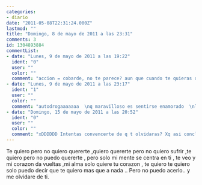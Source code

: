 ```yaml
---
categories:
- diario
date: "2011-05-08T22:31:24.000Z"
lastmod: ""
title: "Domingo, 8 de mayo de 2011 a las 23:31"
comments: 3
id: 1304893884
commentList:
- date: "Lunes, 9 de mayo de 2011 a las 19:22"
  ident: "0"
  user: ""
  color: ""
  comment: "accion = cobarde, no te parece? aun que cuando te quieras dar cuenta, ya sera demasiado tarde... aprovecha el momento"
- date: "Lunes, 9 de mayo de 2011 a las 23:17"
  ident: "1"
  user: ""
  color: ""
  comment: "autodrogaaaaaaa  \nq maravilloso es sentirse enamorado  \nla la ra lala ra"
- date: "Domingo, 15 de mayo de 2011 a las 20:52"
  ident: "0"
  user: ""
  color: ""
  comment: "xDDDDDD Intentas convencerte de q t olvidaras? Xq asi concluyes.. pero.. xDD parece q lo digas para q suene mas facil"
---
```


Te quiero pero no quiero quererte ,quiero quererte pero no quiero sufrir ,te quiero pero no puedo quererte , pero solo mi mente se centra en ti , te veo y mi corazon da vueltas ,mi alma solo quiere tu corazon , te quiero te quiero solo puedo decir que te quiero mas que a nada .. Pero no puedo acerlo.. y me olvidare de ti.